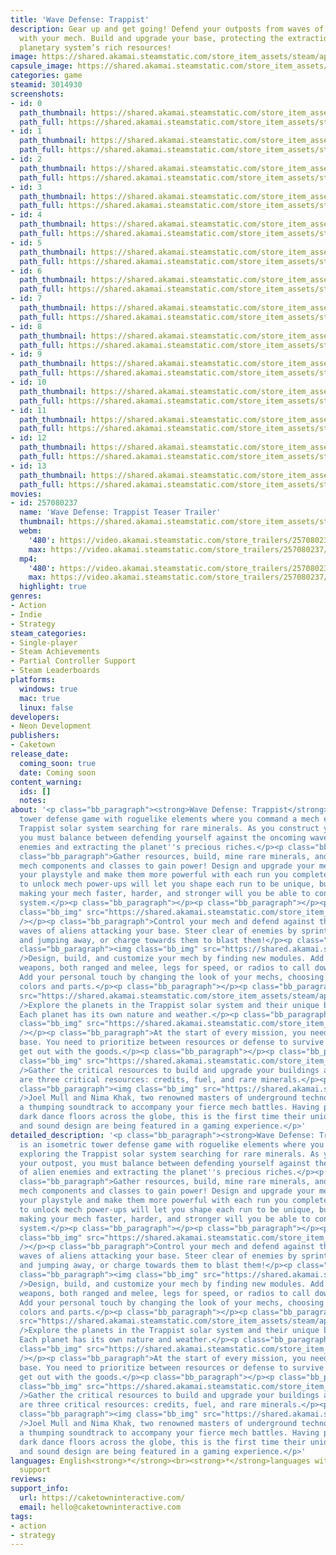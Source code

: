 ```yaml
---
title: 'Wave Defense: Trappist'
description: Gear up and get going! Defend your outposts from waves of alien enemies
  with your mech. Build and upgrade your base, protecting the extraction of the mysterious
  planetary system’s rich resources!
image: https://shared.akamai.steamstatic.com/store_item_assets/steam/apps/3014930/header.jpg?t=1733760190
capsule_image: https://shared.akamai.steamstatic.com/store_item_assets/steam/apps/3014930/bc67faf057f4f204f49e6ce082c03bf76df8c217/capsule_231x87.jpg?t=1733760190
categories: game
steamid: 3014930
screenshots:
- id: 0
  path_thumbnail: https://shared.akamai.steamstatic.com/store_item_assets/steam/apps/3014930/ss_38e6060e297e4c2d208541a1992c0f49842503a7.600x338.jpg?t=1733760190
  path_full: https://shared.akamai.steamstatic.com/store_item_assets/steam/apps/3014930/ss_38e6060e297e4c2d208541a1992c0f49842503a7.1920x1080.jpg?t=1733760190
- id: 1
  path_thumbnail: https://shared.akamai.steamstatic.com/store_item_assets/steam/apps/3014930/ss_947322c672bb4bee68ed28c1f475c938d092f7ac.600x338.jpg?t=1733760190
  path_full: https://shared.akamai.steamstatic.com/store_item_assets/steam/apps/3014930/ss_947322c672bb4bee68ed28c1f475c938d092f7ac.1920x1080.jpg?t=1733760190
- id: 2
  path_thumbnail: https://shared.akamai.steamstatic.com/store_item_assets/steam/apps/3014930/ss_84fecf28a81e04d48d6325bb4752cdaa29f0287b.600x338.jpg?t=1733760190
  path_full: https://shared.akamai.steamstatic.com/store_item_assets/steam/apps/3014930/ss_84fecf28a81e04d48d6325bb4752cdaa29f0287b.1920x1080.jpg?t=1733760190
- id: 3
  path_thumbnail: https://shared.akamai.steamstatic.com/store_item_assets/steam/apps/3014930/ss_acf45b290167d991193b009903c21e160df2bb27.600x338.jpg?t=1733760190
  path_full: https://shared.akamai.steamstatic.com/store_item_assets/steam/apps/3014930/ss_acf45b290167d991193b009903c21e160df2bb27.1920x1080.jpg?t=1733760190
- id: 4
  path_thumbnail: https://shared.akamai.steamstatic.com/store_item_assets/steam/apps/3014930/ss_596887fd5a87b595c6452dabf33524ae6c3230c3.600x338.jpg?t=1733760190
  path_full: https://shared.akamai.steamstatic.com/store_item_assets/steam/apps/3014930/ss_596887fd5a87b595c6452dabf33524ae6c3230c3.1920x1080.jpg?t=1733760190
- id: 5
  path_thumbnail: https://shared.akamai.steamstatic.com/store_item_assets/steam/apps/3014930/ss_7a120dfa12b8eab4717fbf2a273c7e800f32a200.600x338.jpg?t=1733760190
  path_full: https://shared.akamai.steamstatic.com/store_item_assets/steam/apps/3014930/ss_7a120dfa12b8eab4717fbf2a273c7e800f32a200.1920x1080.jpg?t=1733760190
- id: 6
  path_thumbnail: https://shared.akamai.steamstatic.com/store_item_assets/steam/apps/3014930/ss_477d9d328ad46cd69e7eba6aa42c4cecdd340a0f.600x338.jpg?t=1733760190
  path_full: https://shared.akamai.steamstatic.com/store_item_assets/steam/apps/3014930/ss_477d9d328ad46cd69e7eba6aa42c4cecdd340a0f.1920x1080.jpg?t=1733760190
- id: 7
  path_thumbnail: https://shared.akamai.steamstatic.com/store_item_assets/steam/apps/3014930/ss_855247d2e7311b6f00a252ec35dced40c80514d8.600x338.jpg?t=1733760190
  path_full: https://shared.akamai.steamstatic.com/store_item_assets/steam/apps/3014930/ss_855247d2e7311b6f00a252ec35dced40c80514d8.1920x1080.jpg?t=1733760190
- id: 8
  path_thumbnail: https://shared.akamai.steamstatic.com/store_item_assets/steam/apps/3014930/ss_daf22876f66babd4ab0544d534ccd9cefe02f3c9.600x338.jpg?t=1733760190
  path_full: https://shared.akamai.steamstatic.com/store_item_assets/steam/apps/3014930/ss_daf22876f66babd4ab0544d534ccd9cefe02f3c9.1920x1080.jpg?t=1733760190
- id: 9
  path_thumbnail: https://shared.akamai.steamstatic.com/store_item_assets/steam/apps/3014930/ss_4b004d5a0b0704e9502e690daac5df7cc7afd76d.600x338.jpg?t=1733760190
  path_full: https://shared.akamai.steamstatic.com/store_item_assets/steam/apps/3014930/ss_4b004d5a0b0704e9502e690daac5df7cc7afd76d.1920x1080.jpg?t=1733760190
- id: 10
  path_thumbnail: https://shared.akamai.steamstatic.com/store_item_assets/steam/apps/3014930/ss_064ea4e1daa0ecc6977e95059c08c79a057305c1.600x338.jpg?t=1733760190
  path_full: https://shared.akamai.steamstatic.com/store_item_assets/steam/apps/3014930/ss_064ea4e1daa0ecc6977e95059c08c79a057305c1.1920x1080.jpg?t=1733760190
- id: 11
  path_thumbnail: https://shared.akamai.steamstatic.com/store_item_assets/steam/apps/3014930/ss_032e83786670700e1d5e9fc8abcd78670341da60.600x338.jpg?t=1733760190
  path_full: https://shared.akamai.steamstatic.com/store_item_assets/steam/apps/3014930/ss_032e83786670700e1d5e9fc8abcd78670341da60.1920x1080.jpg?t=1733760190
- id: 12
  path_thumbnail: https://shared.akamai.steamstatic.com/store_item_assets/steam/apps/3014930/ss_9df3a10c8c045828c410945c4fab86a9821e096d.600x338.jpg?t=1733760190
  path_full: https://shared.akamai.steamstatic.com/store_item_assets/steam/apps/3014930/ss_9df3a10c8c045828c410945c4fab86a9821e096d.1920x1080.jpg?t=1733760190
- id: 13
  path_thumbnail: https://shared.akamai.steamstatic.com/store_item_assets/steam/apps/3014930/ss_2152956ebdf367d403d1d4deeb09812483d3397d.600x338.jpg?t=1733760190
  path_full: https://shared.akamai.steamstatic.com/store_item_assets/steam/apps/3014930/ss_2152956ebdf367d403d1d4deeb09812483d3397d.1920x1080.jpg?t=1733760190
movies:
- id: 257080237
  name: 'Wave Defense: Trappist Teaser Trailer'
  thumbnail: https://shared.akamai.steamstatic.com/store_item_assets/steam/apps/257080237/35a20e74af547901239d6978b7077d7755a6def8/movie_600x337.jpg?t=1733746633
  webm:
    '480': https://video.akamai.steamstatic.com/store_trailers/257080237/movie480_vp9.webm?t=1733746633
    max: https://video.akamai.steamstatic.com/store_trailers/257080237/movie_max_vp9.webm?t=1733746633
  mp4:
    '480': https://video.akamai.steamstatic.com/store_trailers/257080237/movie480.mp4?t=1733746633
    max: https://video.akamai.steamstatic.com/store_trailers/257080237/movie_max.mp4?t=1733746633
  highlight: true
genres:
- Action
- Indie
- Strategy
steam_categories:
- Single-player
- Steam Achievements
- Partial Controller Support
- Steam Leaderboards
platforms:
  windows: true
  mac: true
  linux: false
developers:
- Neon Development
publishers:
- Caketown
release_date:
  coming_soon: true
  date: Coming soon
content_warning:
  ids: []
  notes:
about: '<p class="bb_paragraph"><strong>Wave Defense: Trappist</strong> is an isometric
  tower defense game with roguelike elements where you command a mech exploring the
  Trappist solar system searching for rare minerals. As you construct your outpost,
  you must balance between defending yourself against the oncoming waves of alien
  enemies and extracting the planet''s precious riches.</p><p class="bb_paragraph"></p><p
  class="bb_paragraph">Gather resources, build, mine rare minerals, and unveil new
  mech components and classes to gain power! Design and upgrade your mechs to fit
  your playstyle and make them more powerful with each run you complete. Gaining experience
  to unlock mech power-ups will let you shape each run to be unique, but only by permanently
  making your mech faster, harder, and stronger will you be able to conquer the Trappist
  system.</p><p class="bb_paragraph"></p><p class="bb_paragraph"></p><p class="bb_paragraph"><img
  class="bb_img" src="https://shared.akamai.steamstatic.com/store_item_assets/steam/apps/3014930/extras/be_a_mech_pilot_5.png?t=1733760190"
  /></p><p class="bb_paragraph">Control your mech and defend against the incoming
  waves of aliens attacking your base. Steer clear of enemies by sprinting, dashing,
  and jumping away, or charge towards them to blast them!</p><p class="bb_paragraph"></p><p
  class="bb_paragraph"><img class="bb_img" src="https://shared.akamai.steamstatic.com/store_item_assets/steam/apps/3014930/extras/Construct,_upgrade,_and_customize_your_Mechs_4.png?t=1733760190"
  />Design, build, and customize your mech by finding new modules. Add and remove
  weapons, both ranged and melee, legs for speed, or radios to call down orbital support.
  Add your personal touch by changing the look of your mechs, choosing your favorite
  colors and parts.</p><p class="bb_paragraph"></p><p class="bb_paragraph"><img class="bb_img"
  src="https://shared.akamai.steamstatic.com/store_item_assets/steam/apps/3014930/extras/Settle_new_worlds_5.png?t=1733760190"
  />Explore the planets in the Trappist solar system and their unique biomes and inhabitants.
  Each planet has its own nature and weather.</p><p class="bb_paragraph"></p><p class="bb_paragraph"><img
  class="bb_img" src="https://shared.akamai.steamstatic.com/store_item_assets/steam/apps/3014930/extras/build_and_expand_your_colonies_5.png?t=1733760190"
  /></p><p class="bb_paragraph">At the start of every mission, you need to build your
  base. You need to prioritize between resources or defense to survive the waves and
  get out with the goods.</p><p class="bb_paragraph"></p><p class="bb_paragraph"><img
  class="bb_img" src="https://shared.akamai.steamstatic.com/store_item_assets/steam/apps/3014930/extras/Extract_resources_5.png?t=1733760190"
  />Gather the critical resources to build and upgrade your buildings and mechs. There
  are three critical resources: credits, fuel, and rare minerals.</p><p class="bb_paragraph"></p><p
  class="bb_paragraph"><img class="bb_img" src="https://shared.akamai.steamstatic.com/store_item_assets/steam/apps/3014930/extras/get_pumped_for_battle_5.png?t=1733760190"
  />Joel Mull and Nima Khak, two renowned masters of underground techno, have created
  a thumping soundtrack to accompany your fierce mech battles. Having previously accompanied
  dark dance floors across the globe, this is the first time their unique compositions
  and sound design are being featured in a gaming experience.</p>'
detailed_description: '<p class="bb_paragraph"><strong>Wave Defense: Trappist</strong>
  is an isometric tower defense game with roguelike elements where you command a mech
  exploring the Trappist solar system searching for rare minerals. As you construct
  your outpost, you must balance between defending yourself against the oncoming waves
  of alien enemies and extracting the planet''s precious riches.</p><p class="bb_paragraph"></p><p
  class="bb_paragraph">Gather resources, build, mine rare minerals, and unveil new
  mech components and classes to gain power! Design and upgrade your mechs to fit
  your playstyle and make them more powerful with each run you complete. Gaining experience
  to unlock mech power-ups will let you shape each run to be unique, but only by permanently
  making your mech faster, harder, and stronger will you be able to conquer the Trappist
  system.</p><p class="bb_paragraph"></p><p class="bb_paragraph"></p><p class="bb_paragraph"><img
  class="bb_img" src="https://shared.akamai.steamstatic.com/store_item_assets/steam/apps/3014930/extras/be_a_mech_pilot_5.png?t=1733760190"
  /></p><p class="bb_paragraph">Control your mech and defend against the incoming
  waves of aliens attacking your base. Steer clear of enemies by sprinting, dashing,
  and jumping away, or charge towards them to blast them!</p><p class="bb_paragraph"></p><p
  class="bb_paragraph"><img class="bb_img" src="https://shared.akamai.steamstatic.com/store_item_assets/steam/apps/3014930/extras/Construct,_upgrade,_and_customize_your_Mechs_4.png?t=1733760190"
  />Design, build, and customize your mech by finding new modules. Add and remove
  weapons, both ranged and melee, legs for speed, or radios to call down orbital support.
  Add your personal touch by changing the look of your mechs, choosing your favorite
  colors and parts.</p><p class="bb_paragraph"></p><p class="bb_paragraph"><img class="bb_img"
  src="https://shared.akamai.steamstatic.com/store_item_assets/steam/apps/3014930/extras/Settle_new_worlds_5.png?t=1733760190"
  />Explore the planets in the Trappist solar system and their unique biomes and inhabitants.
  Each planet has its own nature and weather.</p><p class="bb_paragraph"></p><p class="bb_paragraph"><img
  class="bb_img" src="https://shared.akamai.steamstatic.com/store_item_assets/steam/apps/3014930/extras/build_and_expand_your_colonies_5.png?t=1733760190"
  /></p><p class="bb_paragraph">At the start of every mission, you need to build your
  base. You need to prioritize between resources or defense to survive the waves and
  get out with the goods.</p><p class="bb_paragraph"></p><p class="bb_paragraph"><img
  class="bb_img" src="https://shared.akamai.steamstatic.com/store_item_assets/steam/apps/3014930/extras/Extract_resources_5.png?t=1733760190"
  />Gather the critical resources to build and upgrade your buildings and mechs. There
  are three critical resources: credits, fuel, and rare minerals.</p><p class="bb_paragraph"></p><p
  class="bb_paragraph"><img class="bb_img" src="https://shared.akamai.steamstatic.com/store_item_assets/steam/apps/3014930/extras/get_pumped_for_battle_5.png?t=1733760190"
  />Joel Mull and Nima Khak, two renowned masters of underground techno, have created
  a thumping soundtrack to accompany your fierce mech battles. Having previously accompanied
  dark dance floors across the globe, this is the first time their unique compositions
  and sound design are being featured in a gaming experience.</p>'
languages: English<strong>*</strong><br><strong>*</strong>languages with full audio
  support
reviews:
support_info:
  url: https://caketowninteractive.com/
  email: hello@caketowninteractive.com
tags:
- action
- strategy
---
```


